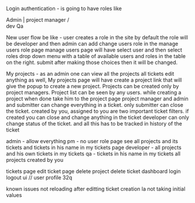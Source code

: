 Login authentication - is going to have roles like

Admin
|
project manager
/ \
dev Qa

New user flow be like - user creates a role in the site by default the role will be developer and then admin can add change users role in the manage users role page
manage users page will have select user and then select roles drop down menu
with a table of available users and roles in the table on the right. submit after making those choices then it will be changed.

My projects - as an admin one can view all the projects all tickets edit anything as well,
My projects page will have create a project link that will give the popup to create a new project.
Projects can be created only by project managers. Project list can be seen by any users.
while creating a project when done take him to the project page
project manager and admin and submitter can change everything in a ticket.
only submitter can close the ticket.
created by you, assigned to you are two important ticket filters.
if created you can close and change anything in the ticket
developer can only change status of the ticket.
and all this has to be tracked in history of the ticket

admin - allow everything
pm - no user role page
see all projects
and its tickets and tickets in his name in my tickets page
developer - all projects and his own tickets in my tickets
qa - tickets in his name in my tickets
all projects
created by you

tickets page
edit ticket page
delete project
delete ticket
dashboard
login logout ui
// user profile
32q

known issues
not reloading after editting ticket
creation la not taking initial values
